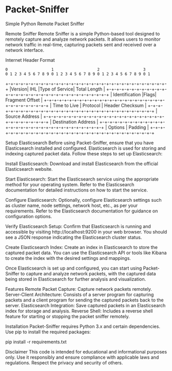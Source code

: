 # Packet-Sniffer
Simple Python Remote Packet Sniffer

Remote Sniffer
Remote Sniffer is a simple Python-based tool designed to remotely capture and analyze network packets. It allows users to monitor network traffic in real-time, capturing packets sent and received over a network interface.



   Internet Header Format

    0                   1                   2                   3
    0 1 2 3 4 5 6 7 8 9 0 1 2 3 4 5 6 7 8 9 0 1 2 3 4 5 6 7 8 9 0 1
   +-+-+-+-+-+-+-+-+-+-+-+-+-+-+-+-+-+-+-+-+-+-+-+-+-+-+-+-+-+-+-+-+
   |Version|  IHL  |Type of Service|          Total Length         |
   +-+-+-+-+-+-+-+-+-+-+-+-+-+-+-+-+-+-+-+-+-+-+-+-+-+-+-+-+-+-+-+-+
   |         Identification        |Flags|      Fragment Offset    |
   +-+-+-+-+-+-+-+-+-+-+-+-+-+-+-+-+-+-+-+-+-+-+-+-+-+-+-+-+-+-+-+-+
   |  Time to Live |    Protocol   |         Header Checksum       |
   +-+-+-+-+-+-+-+-+-+-+-+-+-+-+-+-+-+-+-+-+-+-+-+-+-+-+-+-+-+-+-+-+
   |                       Source Address                          |
   +-+-+-+-+-+-+-+-+-+-+-+-+-+-+-+-+-+-+-+-+-+-+-+-+-+-+-+-+-+-+-+-+
   |                    Destination Address                        |
   +-+-+-+-+-+-+-+-+-+-+-+-+-+-+-+-+-+-+-+-+-+-+-+-+-+-+-+-+-+-+-+-+
   |                    Options                    |    Padding    |
   +-+-+-+-+-+-+-+-+-+-+-+-+-+-+-+-+-+-+-+-+-+-+-+-+-+-+-+-+-+-+-+-+


Setup Elasticsearch
Before using Packet-Sniffer, ensure that you have Elasticsearch installed and configured. Elasticsearch is used for storing and indexing captured packet data. Follow these steps to set up Elasticsearch:

Install Elasticsearch: Download and install Elasticsearch from the official Elasticsearch website.

Start Elasticsearch: Start the Elasticsearch service using the appropriate method for your operating system. Refer to the Elasticsearch documentation for detailed instructions on how to start the service.

Configure Elasticsearch: Optionally, configure Elasticsearch settings such as cluster name, node settings, network host, etc., as per your requirements. Refer to the Elasticsearch documentation for guidance on configuration options.

Verify Elasticsearch Setup: Confirm that Elasticsearch is running and accessible by visiting http://localhost:9200 in your web browser. You should see a JSON response indicating the Elasticsearch cluster status.

Create Elasticsearch Index: Create an index in Elasticsearch to store the captured packet data. You can use the Elasticsearch API or tools like Kibana to create the index with the desired settings and mappings.

Once Elasticsearch is set up and configured, you can start using Packet-Sniffer to capture and analyze network packets, with the captured data being stored in Elasticsearch for further analysis and visualization.


Features
Remote Packet Capture: Capture network packets remotely.
Server-Client Architecture: Consists of a server program for capturing packets and a client program for sending the captured packets back to the server.
Elasticsearch Integration: Save captured packets in an Elasticsearch index for storage and analysis.
Reverse Shell: Includes a reverse shell feature for starting or stopping the packet sniffer remotely.



Installation
Packet-Sniffer requires Python 3.x and certain dependencies. Use pip to install the required packages:

pip install -r requirements.txt



Disclaimer
This code is intended for educational and informational purposes only. Use it responsibly and ensure compliance with applicable laws and regulations. Respect the privacy and security of others.



